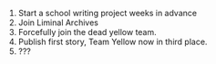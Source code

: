 1. Start a school writing project weeks in advance
2. Join Liminal Archives
3. Forcefully join the dead yellow team.
4. Publish first story, Team Yellow now in third place.
5. ???

